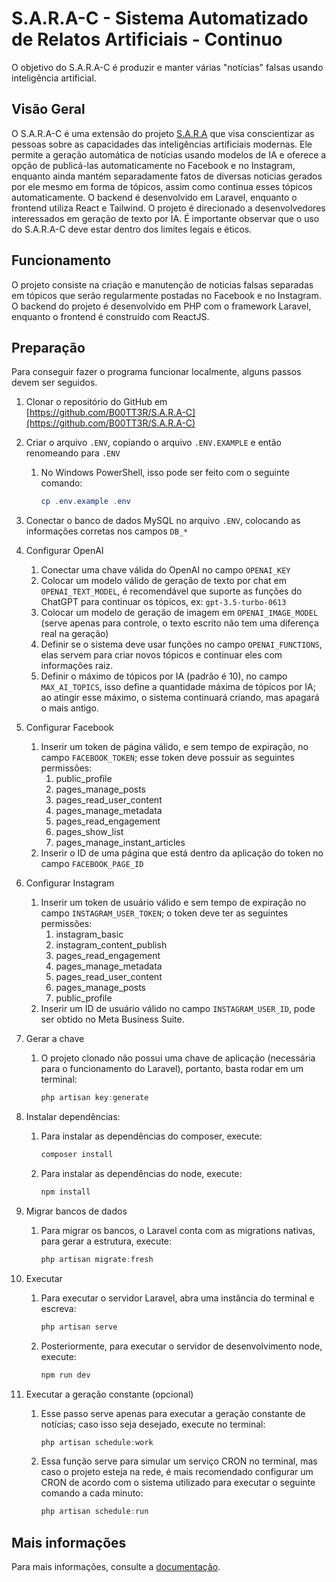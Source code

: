 # S.A.R.A-C - Sistema Automatizado de Relatos Artificiais - Continuo

O objetivo do S.A.R.A-C é produzir e manter várias "notícias" falsas usando inteligência artificial.

## Visão Geral

O S.A.R.A-C é uma extensão do projeto [S.A.R.A](https://github.com/B00TT3R/S.A.R.A) que visa conscientizar as pessoas sobre as capacidades das inteligências artificiais modernas. Ele permite a geração automática de notícias usando modelos de IA e oferece a opção de publicá-las automaticamente no Facebook e no Instagram, enquanto ainda mantém separadamente fatos de diversas noticias gerados por ele mesmo em forma de tópicos, assim como continua esses tópicos automaticamente. O backend é desenvolvido em Laravel, enquanto o frontend utiliza React e Tailwind. O projeto é direcionado a desenvolvedores interessados em geração de texto por IA. É importante observar que o uso do S.A.R.A-C deve estar dentro dos limites legais e éticos.

## Funcionamento

O projeto consiste na criação e manutenção de noticias falsas separadas em tópicos que serão regularmente postadas no Facebook e no Instagram. O backend do projeto é desenvolvido em PHP com o framework Laravel, enquanto o frontend é construído com ReactJS.

## Preparação

Para conseguir fazer o programa funcionar localmente, alguns passos devem ser seguidos.

1. Clonar o repositório do GitHub em [https://github.com/B00TT3R/S.A.R.A-C](https://github.com/B00TT3R/S.A.R.A-C)
2. Criar o arquivo `.ENV`, copiando o arquivo `.ENV.EXAMPLE` e então renomeando para `.ENV`
    1. No Windows PowerShell, isso pode ser feito com o seguinte comando:

        ```powershell
        cp .env.example .env
        ```

3. Conectar o banco de dados MySQL no arquivo `.ENV`, colocando as informações corretas nos campos `DB_*`
4. Configurar OpenAI
    1. Conectar uma chave válida do OpenAI no campo `OPENAI_KEY`
    2. Colocar um modelo válido de geração de texto por chat em `OPENAI_TEXT_MODEL`, é recomendável que suporte as funções do ChatGPT para continuar os tópicos, ex: `gpt-3.5-turbo-0613`
    3. Colocar um modelo de geração de imagem em `OPENAI_IMAGE_MODEL` (serve apenas para controle, o texto escrito não tem uma diferença real na geração)
    4. Definir se o sistema deve usar funções no campo `OPENAI_FUNCTIONS`, elas servem para criar novos tópicos e continuar eles com informações raiz.
    5. Definir o máximo de tópicos por IA (padrão é 10), no campo `MAX_AI_TOPICS`, isso define a quantidade máxima de tópicos por IA; ao atingir esse máximo, o sistema continuará criando, mas apagará o mais antigo.
5. Configurar Facebook
    1. Inserir um token de página válido, e sem tempo de expiração, no campo `FACEBOOK_TOKEN`; esse token deve possuir as seguintes permissões:
        1. public_profile
        2. pages_manage_posts
        3. pages_read_user_content
        4. pages_manage_metadata
        5. pages_read_engagement
        6. pages_show_list
        7. pages_manage_instant_articles
    2. Inserir o ID de uma página que está dentro da aplicação do token no campo `FACEBOOK_PAGE_ID`
6. Configurar Instagram
    1. Inserir um token de usuário válido e sem tempo de expiração no campo `INSTAGRAM_USER_TOKEN`; o token deve ter as seguintes permissões:
        1. instagram_basic
        2. instagram_content_publish
        3. pages_read_engagement
        4. pages_manage_metadata
        5. pages_read_user_content
        6. pages_manage_posts
        7. public_profile
    2. Inserir um ID de usuário válido no campo `INSTAGRAM_USER_ID`, pode ser obtido no Meta Business Suite.
7. Gerar a chave
    1. O projeto clonado não possui uma chave de aplicação (necessária para o funcionamento do Laravel), portanto, basta rodar em um terminal:

        ```powershell
        php artisan key:generate
        ```

8. Instalar dependências:
    1. Para instalar as dependências do composer, execute:

        ```powershell
        composer install
        ```

    2. Para instalar as dependências do node, execute:

        ```powershell
        npm install
        ```

9. Migrar bancos de dados
    1. Para migrar os bancos, o Laravel conta com as migrations nativas, para gerar a estrutura, execute:

        ```powershell
        php artisan migrate:fresh
        ```

10. Executar
    1. Para executar o servidor Laravel, abra uma instância do terminal e escreva:

        ```powershell
        php artisan serve
        ```

    2. Posteriormente, para executar o servidor de desenvolvimento node, execute:

        ```powershell
        npm run dev
        ```

11. Executar a geração constante (opcional)
    1. Esse passo serve apenas para executar a geração constante de notícias; caso isso seja desejado, execute no terminal:

        ```powershell
        php artisan schedule:work
        ```

    2. Essa função serve para simular um serviço CRON no terminal, mas caso o projeto esteja na rede, é mais recomendado configurar um CRON de acordo com o sistema utilizado para executar o seguinte comando a cada minuto:

        ```powershell
        php artisan schedule:run
        ```
## Mais informações
Para mais informações, consulte a [documentação](https://robust-flare-c4e.notion.site/S-A-R-A-C-63560a4b67414defa7f64d5e639d8c15?pvs=4).
